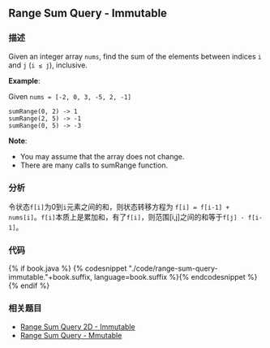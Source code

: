 ## Range Sum Query - Immutable


### 描述

Given an integer array `nums`, find the sum of the elements between indices `i` and `j` (`i ≤ j`), inclusive.

**Example**:

Given `nums = [-2, 0, 3, -5, 2, -1]`

```
sumRange(0, 2) -> 1
sumRange(2, 5) -> -1
sumRange(0, 5) -> -3
```

**Note**:

* You may assume that the array does not change.
* There are many calls to sumRange function.


### 分析

令状态`f[i]`为0到`i`元素之间的和，则状态转移方程为 `f[i] = f[i-1] + nums[i]`。`f[i]`本质上是累加和，有了`f[i]`，则范围[i,j]之间的和等于`f[j] - f[i-1]`。


### 代码

{% if book.java %}
{% codesnippet "./code/range-sum-query-immutable."+book.suffix, language=book.suffix %}{% endcodesnippet %}
{% endif %}


### 相关题目

* [Range Sum Query 2D - Immutable](range-sum-query-2d-immutable.md)
* [Range Sum Query - Mmutable](../binary-tree/segment-tree/range-sum-query-mutable.md)
